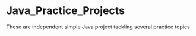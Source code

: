 # Java_Practice_Projects

These are independent simple Java project tackling several practice topics
